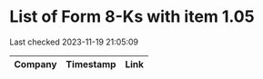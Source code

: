 # List of Form 8-Ks with item 1.05
Last checked 2023-11-19 21:05:09

|Company|Timestamp|Link|
|---|---|---|
